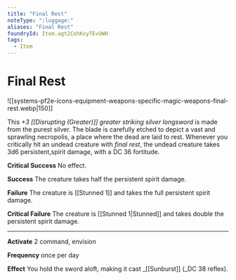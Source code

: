 ```yaml
---
title: "Final Rest"
noteType: ":luggage:"
aliases: "Final Rest"
foundryId: Item.agt2CohKxyTEvUWH
tags:
  - Item
---
```


# Final Rest
![[systems-pf2e-icons-equipment-weapons-specific-magic-weapons-final-rest.webp|150]]

This _+3 [[Disrupting (Greater)]] greater striking silver longsword_ is made from the purest silver. The blade is carefully etched to depict a vast and sprawling necropolis, a place where the dead are laid to rest. Whenever you critically hit an undead creature with _final rest_, the undead creature takes 3d6 persistent,spirit damage, with a DC 36 fortitude.

**Critical Success** No effect.

**Success** The creature takes half the persistent spirit damage.

**Failure** The creature is [[Stunned 1]] and takes the full persistent spirit damage.

**Critical Failure** The creature is [[Stunned 1|Stunned]] and takes double the persistent spirit damage.

* * *

**Activate** 2 command, envision

**Frequency** once per day

**Effect** You hold the sword aloft, making it cast _[[Sunburst]] (_DC 38 reflex).
